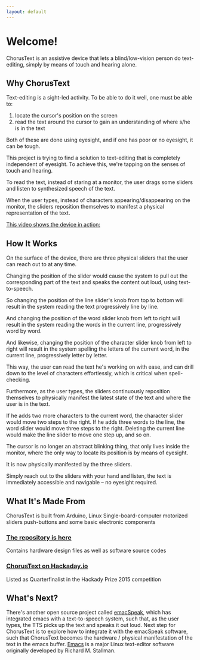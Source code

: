 ```yaml
---
layout: default
---
```


# Welcome!

ChorusText is an assistive device that lets a blind/low-vision person do text-editing, simply by means of touch and hearing alone.

## Why ChorusText

Text-editing is a sight-led activity. To be able to do it well, one must be able to:
1. locate the cursor's position on the screen
2. read the text around the cursor to gain an understanding of where s/he is in the text

Both of these are done using eyesight, and if one has poor or no eyesight, it can be tough.

This project is trying to find a solution to text-editing that is completely independent of eyesight.
To achieve this, we're tapping on the senses of touch and hearing.

To read the text, instead of staring at a monitor, the user drags some sliders and listen to synthesized speech of the text.

When the user types, instead of characters appearing/disappearing on the monitor, the sliders reposition themselves to manifest a physical representation of the text.

[This video shows the device in action:](https://www.youtube.com/watch?v=rKKQ0PMU3hs)

## How It Works

On the surface of the device, there are three physical sliders that the user can reach out to at any time.

Changing the position of the slider would cause the system to pull out the corresponding part of the text and speaks the content out loud, using text-to-speech.

So changing the position of the line slider's knob from top to bottom will result in the system reading the text progressively line by line.

And changing the position of the word slider knob from left to right will result in the system reading the words in the current line, progressively word by word.

And likewise, changing the position of the character slider knob from left to right will result in the system spelling the letters of the current word, in the current line, progressively letter by letter.

This way, the user can read the text he's working on with ease, and can drill down to the level of characters effortlessly, which is critical when spell-checking.

Furthermore, as the user types, the sliders continuously reposition themselves to physically manifest the latest state of the text and where the user is in the text.

If he adds two more characters to the current word, the character slider would move two steps to the right.
If he adds three words to the line, the word slider would move three steps to the right.
Deleting the current line would make the line slider to move one step up, and so on.

The cursor is no longer an abstract blinking thing, that only lives inside the monitor, where the only way to locate its position is by means of eyesight.

It is now physically manifested by the three sliders.

Simply reach out to the sliders with your hand and listen, the text is immediately accessible and navigable – no eyesight required.

## What It's Made From

ChorusText is built from Arduino, Linux Single-board-computer motorized sliders push-buttons and some basic electronic components

### [The repository is here](http://www.github.com/kurakuradave/chorustext)
Contains hardware design files as well as software source codes

### [ChorusText on Hackaday.io](https://hackaday.io/project/6142-chorustext)
Listed as Quarterfinalist in the Hackady Prize 2015 competition

## What's Next?

There's another open source project called [emacSpeak](http://emacspeak.sourceforge.net/), which has integrated emacs with a text-to-speech system, such that, as the user types, the TTS picks up the text and speaks it out loud.
Next step for ChorusText is to explore how to integrate it with the emacSpeak software, such that ChorusText becomes the hardware / physical manifestation of the text in the emacs buffer.
[Emacs](https://www.gnu.org/software/emacs/) is a major Linux text-editor software originally developed by Richard M. Stallman.


